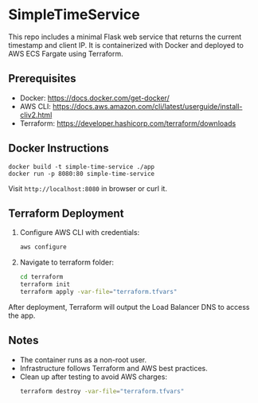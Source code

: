 # SimpleTimeService
This repo includes a minimal Flask web service that returns the current timestamp and client IP. It is containerized with Docker and deployed to AWS ECS Fargate using Terraform.

## Prerequisites
- Docker: https://docs.docker.com/get-docker/
- AWS CLI: https://docs.aws.amazon.com/cli/latest/userguide/install-cliv2.html
- Terraform: https://developer.hashicorp.com/terraform/downloads

## Docker Instructions
```
docker build -t simple-time-service ./app
docker run -p 8080:80 simple-time-service
```
Visit `http://localhost:8080` in browser or curl it.

## Terraform Deployment
1. Configure AWS CLI with credentials:
   ```bash
   aws configure
   ```
2. Navigate to terraform folder:
   ```bash
   cd terraform
   terraform init
   terraform apply -var-file="terraform.tfvars"
   ```

After deployment, Terraform will output the Load Balancer DNS to access the app.

## Notes
- The container runs as a non-root user.
- Infrastructure follows Terraform and AWS best practices.
- Clean up after testing to avoid AWS charges:
  ```bash
  terraform destroy -var-file="terraform.tfvars"
